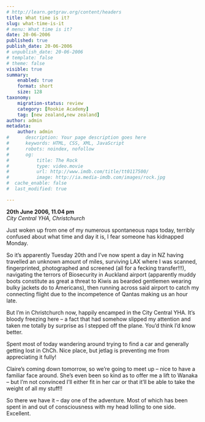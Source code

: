 ```yaml
---
# http://learn.getgrav.org/content/headers
title: What time is it?
slug: what-time-is-it
# menu: What time is it?
date: 20-06-2006
published: true
publish_date: 20-06-2006
# unpublish_date: 20-06-2006
# template: false
# theme: false
visible: true
summary:
    enabled: true
    format: short
    size: 128
taxonomy:
    migration-status: review
    category: [Rookie Academy]
    tag: [new zealand,new zealand]
author: admin
metadata:
    author: admin
#      description: Your page description goes here
#      keywords: HTML, CSS, XML, JavaScript
#      robots: noindex, nofollow
#      og:
#          title: The Rock
#          type: video.movie
#          url: http://www.imdb.com/title/tt0117500/
#          image: http://ia.media-imdb.com/images/rock.jpg
#  cache_enable: false
#  last_modified: true

---
```


**20th June 2006, 11.04 pm**  
*City Central YHA, Christchurch*

Just woken up from one of my numerous spontaneous naps today, terribly confused about what time and day it is, I fear someone has kidnapped Monday.

So it’s apparently Tuesday 20th and I’ve now spent a day in NZ having travelled an unknown amount of miles, surviving LAX where I was scanned, fingerprinted, photographed and screened (all for a fecking transfer!!!), navigating the terrors of Biosecurity in Auckland airport (apparently muddy boots constitute as great a threat to Kiwis as bearded gentlemen wearing bulky jackets do to Americans), then running across said airport to catch my connecting flight due to the incompetence of Qantas making us an hour late.

But I’m in Christchurch now, happily encamped in the City Central YHA. It’s bloody freezing here – a fact that had somehow slipped my attention and taken me totally by surprise as I stepped off the plane. You’d think I’d know better.

Spent most of today wandering around trying to find a car and generally getting lost in ChCh. Nice place, but jetlag is preventing me from appreciating it fully!

Claire’s coming down tomorrow, so we’re going to meet up – nice to have a familiar face around. She’s even been so kind as to offer me a lift to Wanaka – but I’m not convinced I’ll either fit in her car or that it’ll be able to take the weight of all my stuff!!

So there we have it – day one of the adventure. Most of which has been spent in and out of consciousness with my head lolling to one side. Excellent.